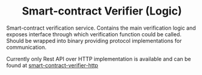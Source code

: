 # <h1 align="center"> Smart-contract Verifier (Logic) </h1>

Smart-contract verification service. Contains the main verification logic
and exposes interface through which verification function could be called. 
Should be wrapped into binary providing protocol implementations for communication.

Currently only Rest API over HTTP implementation is available and can be found at 
[smart-contract-verifier-http](../smart-contract-verifier-http)